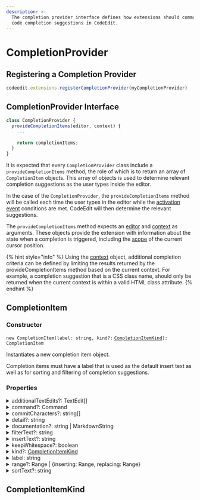 ```yaml
---
description: >-
  The completion provider interface defines how extensions should communicate
  code completion suggestions in CodeEdit.
---
```


# CompletionProvider

## Registering a Completion Provider

```javascript
codeedit.extensions.registerCompletionProvider(myCompletionProvider)
```

## CompletionProvider Interface

```javascript
class CompletionProvider {
  provideCompletionItems(editor, context) {
    ...
    
    return completionItems;
  }
}
```

It is expected that every `CompletionProvider` class include a `provideCompletionItems` method, the role of which is to return an array of `CompletionItem` objects. This array of objects is used to determine relevant completion suggestions as the user types inside the editor.

In the case of the `CompletionProvider`, the `provideCompletionItems` method will be called each time the user types in the editor while the [activation event](../activation-events.md) conditions are met. CodeEdit will then determine the relevant suggestions.

The `provideCompletionItems` method expects an [editor](texteditor/textedit.md) and [context](texteditor/context.md) as arguments. These objects provide the extension with information about the state when a completion is triggered, including the [scope](scope.md) of the current cursor position.

{% hint style="info" %}
Using the [context](texteditor/context.md) object, additional completion criteria can be defined by limiting the results returned by the provideCompletionItems method based on the current context. For example, a completion suggestion that is a CSS class name, should only be returned when the current context is within a valid HTML class attribute.
{% endhint %}

## CompletionItem

### Constructor

`new CompletionItem(label: string, kind?:` [`CompletionItemKind`](completionprovider.md#undefined)`): CompletionItem`

Instantiates a new completion item object.

Completion items must have a label that is used as the default insert text as well as for sorting and filtering of completion suggestions.

### Properties

<details>

<summary>additionalTextEdits?: TextEdit[]</summary>

An array of additional text edits that should be applied when the completion is selected. _Edits must not overlap._

</details>

<details>

<summary>command?: Command</summary>

A command that should be executed after insertion of the selected completion.

</details>

<details>

<summary>commitCharacters?: string[]</summary>



</details>

<details>

<summary>detail?: string</summary>



</details>

<details>

<summary>documentation?: string | MarkdownString</summary>



</details>

<details>

<summary>filterText?: string</summary>



</details>

<details>

<summary>insertText?: string</summary>



</details>

<details>

<summary>keepWhitespace?: boolean</summary>



</details>

<details>

<summary>kind?: <a href="completionprovider.md#undefined">CompletionItemKind</a></summary>



</details>

<details>

<summary>label: string</summary>

The label of the completion item. It is also the default text that is inserted if the insertText property is not set.

</details>

<details>

<summary>range?: Range | {inserting: Range, replacing: Range}</summary>



</details>

<details>

<summary>sortText?: string</summary>



</details>

## CompletionItemKind
